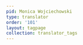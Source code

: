 ```yaml
---
pid: Monica Wojciechowski
type: translator
order: '101'
layout: tagpage
collection: translator_tags
---
```

